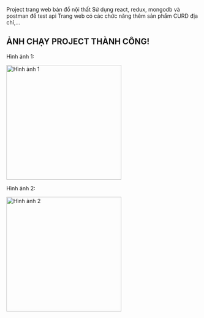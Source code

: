 Project trang web bán đồ nội thất
Sử dụng react, redux, mongodb và postman để test api
Trang web có các chức năng thêm sản phẩm CURD địa chỉ,...

## ẢNH CHẠY PROJECT THÀNH CÔNG!

<p>Hình ảnh 1:</p>
<img src="../../../screen/img1.jpg" alt="Hình ảnh 1" width="300"/>

<p>Hình ảnh 2:</p>
<img src="./images/image2.jpg" alt="Hình ảnh 2" width="300"/>
